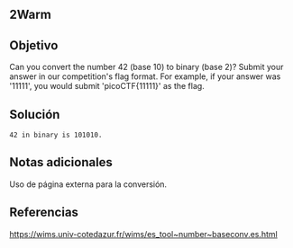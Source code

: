 ## 2Warm
## Objetivo
Can you convert the number 42 (base 10) to binary (base 2)?
Submit your answer in our competition's flag format. For example, if your answer was '11111', you would submit 'picoCTF{11111}' as the flag.
## Solución 
```shell
42 in binary is 101010.
```
## Notas adicionales
Uso de página externa para la conversión. 
## Referencias
https://wims.univ-cotedazur.fr/wims/es_tool~number~baseconv.es.html